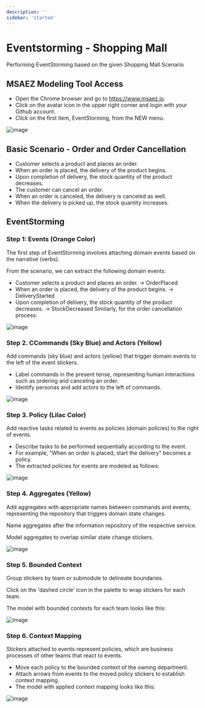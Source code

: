 ```yaml
---
description: ''
sidebar: 'started'
---
```

# Eventstorming - Shopping Mall

Performing EventStorming based on the given Shopping Mall Scenario

## MSAEZ Modeling Tool Access
- Open the Chrome browser and go to https://www.msaez.io.
- Click on the avatar icon in the upper right corner and login with your Github account.
- Click on the first item, EventStorming, from the NEW menu.

![image](https://github.com/acmexii/demo/assets/35618409/d35919e8-3ff6-4a13-bccc-6935f4d87dbf)

## Basic Scenario - Order and Order Cancellation
- Customer selects a product and places an order.
- When an order is placed, the delivery of the product begins.
- Upon completion of delivery, the stock quantity of the product decreases.
- The customer can cancel an order.
- When an order is canceled, the delivery is canceled as well.
- When the delivery is picked up, the stock quantity increases.

## EventStorming

### Step 1: Events (Orange Color)
The first step of EventStorming involves attaching domain events based on the narrative (verbs).

From the scenario, we can extract the following domain events:

- Customer selects a product and places an order. -> OrderPlaced
- When an order is placed, the delivery of the product begins. -> DeliveryStarted
- Upon completion of delivery, the stock quantity of the product decreases. -> StockDecreased
Similarly, for the order cancellation process:

![image](https://github.com/acmexii/demo/assets/35618409/f5270052-f6e8-4f2d-82dc-f134ad8e11d6)

### Step 2. CCommands (Sky Blue) and Actors (Yellow)
Add commands (sky blue) and actors (yellow) that trigger domain events to the left of the event stickers.

- Label commands in the present tense, representing human interactions such as ordering and canceling an order.
- Identify personas and add actors to the left of commands.

![image](https://github.com/acmexii/demo/assets/35618409/05681759-4115-42f8-8710-ca0f8f2e1e91)

### Step 3. Policy (Lilac Color)
Add reactive tasks related to events as policies (domain policies) to the right of events.

- Describe tasks to be performed sequentially according to the event.
- For example, "When an order is placed, start the delivery" becomes a policy.
- The extracted policies for events are modeled as follows:

![image](https://github.com/acmexii/demo/assets/35618409/3221fabc-39d9-4d8b-ab0f-e14c4c1cb56e)

### Step 4. Aggregates (Yellow)
Add aggregates with appropriate names between commands and events, representing the repository that triggers domain state changes.

Name aggregates after the information repository of the respective service.

Model aggregates to overlap similar state change stickers.

![image](https://github.com/acmexii/demo/assets/35618409/6b66213a-f2de-48be-b3f2-5604507238bf)

### Step 5. Bounded Context
Group stickers by team or submodule to delineate boundaries.

Click on the 'dashed circle' icon in the palette to wrap stickers for each team.

The model with bounded contexts for each team looks like this:

![image](https://github.com/acmexii/demo/assets/35618409/eac4d230-0ec0-4afc-a414-39e4adbc85e3)

### Step 6. Context Mapping
Stickers attached to events represent policies, which are business processes of other teams that react to events.

- Move each policy to the bounded context of the owning department.
- Attach arrows from events to the moved policy stickers to establish context mapping.
- The model with applied context mapping looks like this:

![image](https://github.com/acmexii/demo/assets/35618409/a12fd84d-2a8c-4fc8-a4aa-ddf568b3de42)

